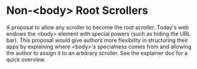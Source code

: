 # Non-&lt;body> Root Scrollers

A proposal to allow any scroller to become the *root scroller*. Today's web
endows the &lt;body> element with special powers (such as hiding the URL bar). This
proposal would give authors more flexibility in structuring their apps by
explaining where &lt;body>'s specialness comes from and allowing the author to
assign it to an arbitrary scroller. See the explainer doc for a quick overview.

